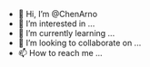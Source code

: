 - 👋 Hi, I’m @ChenArno
- 👀 I’m interested in ...
- 🌱 I’m currently learning ...
- 💞️ I’m looking to collaborate on ...
- 📫 How to reach me ...

<!---
ChenArno/ChenArno is a ✨ special ✨ repository because its `README.md` (this file) appears on your GitHub profile.
You can click the Preview link to take a look at your changes.
--->

